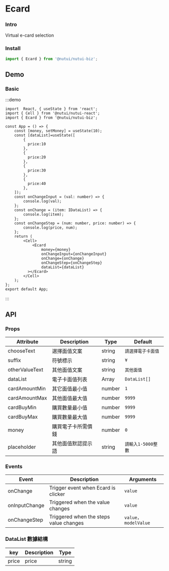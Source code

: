 # Ecard 

### Intro

Virtual e-card selection

### Install

``` javascript
import { Ecard } from '@nutui/nutui-biz';
```

## Demo

### Basic

:::demo

```tsx
import  React, { useState } from 'react';
import { Cell } from '@nutui/nutui-react';
import { Ecard } from '@nutui/nutui-biz';

const App = () => {
    const [money, setMoney] = useState(10);
    const [dataList]=useState([
        {
          price:10
        },
        {
          price:20
        },
        {
          price:30
        },
        {
          price:40
        },
    ]);
    const onChangeInput = (val: number) => {
        console.log(val);
    };
    const onChange = (item: IDataList) => {
        console.log(item);
    };
    const onChangeStep = (num: number, price: number) => {
        console.log(price, num);
    };
    return (
        <Cell>
            <Ecard
                money={money}
                onChangeInput={onChangeInput}
                onChange={onChange}
                onChangeStep={onChangeStep}
                dataList={dataList}
          ></Ecard>
        </Cell>
    );
};
export default App;
```

:::

## API

### Props

| Attribute          | Description             | Type   | Default           |
|---------------|----------------------------------|--------|------------------|
| chooseText    | 選擇面值文案   | string |   `請選擇電子卡面值`   |
| suffix        | 符號標示       | string | `¥`            |
| otherValueText| 其他面值文案   | string |    `其他面值`   |
| dataList      | 電子卡面值列表  | Array |  `DataList[]`  |
| cardAmountMin | 其它面值最小值  | number | `1` |
| cardAmountMax | 其他面值最大值  | number | `9999`            |
| cardBuyMin    | 購買數量最小值  | number | `9999`            |
| cardBuyMax    | 購買數量最大值  | number | `9999`            |
| money         | 購買電子卡所需價錢 | number | `0`            |
| placeholder   | 其他面值默認提示語 | string | `請輸入1-5000整數`|

### Events

| Event | Description   | Arguments     |
|--------|----------------|--------------|
| onChange  | Trigger event when Ecard is clicker | `value` |
| onInputChange  | Triggered when the value changes | `value` |
| onChangeStep  | Triggered when the steps value changes | `value，modelValue` |

### DataList 數據結構

| key | Description     | Type     |
|--------|----------------|--------------|
| price  | price | string |
